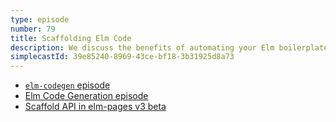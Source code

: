 ```yaml
---
type: episode
number: 79
title: Scaffolding Elm Code
description: We discuss the benefits of automating your Elm boilerplate, and design techniques for APIs that generate code.
simplecastId: 39e85240-8969-43ce-bf18-3b31925d8a73
---
```


- [`elm-codegen` episode](https://elm-radio.com/episode/elm-codegen/)
- [Elm Code Generation episode](https://elm-radio.com/episode/code-generation/)
- [Scaffold API in elm-pages v3 beta](https://package.elm-lang.org/packages/dillonkearns/elm-pages-v3-beta/latest/Scaffold-Form)
